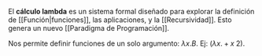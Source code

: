 El **cálculo lambda** es un sistema formal diseñado para explorar la definición de [[Función|funciones]], las aplicaciones, y la [[Recursividad]]. Esto genera un nuevo [[Paradigma de Programación]].

Nos permite definir funciones de un solo argumento: $\lambda x . B$. Ej: $(\lambda x.+x \ 2)$. 